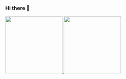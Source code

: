 ### Hi there 👋

<!--
**thiagobragancaso/thiagobragancaso** is a ✨ _special_ ✨ repository because its `README.md` (this file) appears on your GitHub profile.

Here are some ideas to get you started:

- 🔭 I’m currently working on ...
- 🌱 I’m currently learning ...
- 👯 I’m looking to collaborate on ...
- 🤔 I’m looking for help with ...
- 💬 Ask me about ...
- 📫 How to reach me: ...
- 😄 Pronouns: ...
- ⚡ Fun fact: ...
-->

<div>
  <a href="https://github.com/thiagobragancaso">
  <img height="180cm" src="https://github-readme-stats.vercel.app/api?username=thiagobragancaso&count_private=true&show_icons=true&theme=ayu-mirage"/>
  <img height="180cm" src="https://github-readme-stats.vercel.app/api/top-langs/?username=thiagobragancaso&layout-compact&langs_count=16&theme=ayu-mirage"/>
</div>
